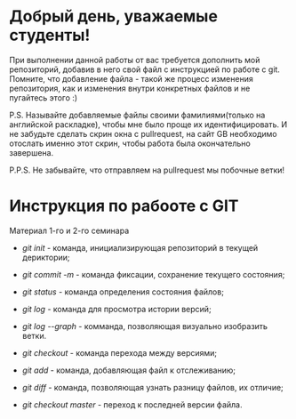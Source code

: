 # Добрый день, уважаемые студенты! 
  При выполнении данной работы от вас требуется дополнить мой репозиторий, добавив в него свой файл с инструкцией по работе с git. Помните, что добавление файла - такой же процесс изменения репозитория, как и изменения внутри конкретных файлов и не пугайтесь этого :)

  P.S. Называйте добавляемые файлы своими фамилиями(только на английской раскладке), чтобы мне было проще их идентифицировать. И не забудьте сделать скрин окна с pullrequest, на сайт GB необходимо отослать именно этот скрин, чтобы работа была окончательно завершена.

  P.P.S. Не забывайте, что отправляем на pullrequest мы побочные ветки!

  # Инструкция по рабооте с GIT
Материал 1-го и 2-го семинара

* *git init* - команда, инициализирующая репозиторий в текущей дериктории;

* *git commit -m* - команда фиксации, сохранение текущего состояния;

* *git status* - команда определения состояния файлов;

* *git log* - команда для просмотра истории версий;

* *git log --graph* - комманда, позволяющая визуально изобразить ветки.

* *git checkout* - команда перехода между версиями;

* *git add* - команда, добавляющая файл к отслеживанию;

* *git diff* - команда, позволяющая узнать разницу файлов, их отличие;

* *git checkout master* - переход к последней версии файла.